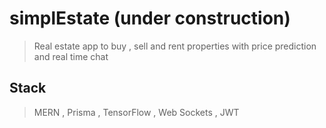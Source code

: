 ﻿# simplEstate (under construction)

> Real estate app to buy , sell and rent properties with price prediction and real time chat

## Stack  
> MERN , Prisma , TensorFlow , Web Sockets , JWT
